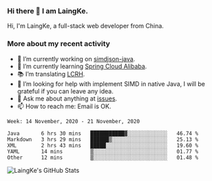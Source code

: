 ### Hi there 👋 I am LaingKe.

Hi, I'm LaingKe, a full-stack web developer from China.

### More about my recent activity

- 🔭 I’m currently working on [simdjson-java](https://github.com/laingke/simdjson-java).
- 🌱 I’m currently learning [Spring Cloud Alibaba](https://github.com/alibaba/spring-cloud-alibaba).
- :books: I’m translating [LCRH](https://github.com/LCTT/LCRH).
- 🤔 I’m looking for help with implement SIMD in native Java, I will be grateful if you can leave any idea.
- 💬 Ask me about anything at [issues](https://github.com/laingke/laingke/issues).
- 📫 How to reach me: Email is OK.

<!--START_SECTION:waka-->
```text
Week: 14 November, 2020 - 21 November, 2020

Java       6 hrs 30 mins   ███████████▓░░░░░░░░░░░░░   46.74 % 
Markdown   3 hrs 29 mins   ██████▒░░░░░░░░░░░░░░░░░░   25.13 % 
XML        2 hrs 43 mins   █████░░░░░░░░░░░░░░░░░░░░   19.60 % 
YAML       14 mins         ▒░░░░░░░░░░░░░░░░░░░░░░░░   01.77 % 
Other      12 mins         ▒░░░░░░░░░░░░░░░░░░░░░░░░   01.48 % 
```
<!--END_SECTION:waka-->

![LaingKe's GitHub Stats](https://github-readme-stats.vercel.app/api?username=laingke&show_icons=true&theme=nightowl&count_private=true)
